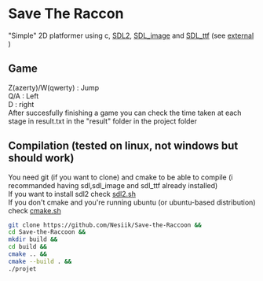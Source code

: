 # Save The Raccon
"Simple" 2D platformer using c, [SDL2](https://github.com/libsdl-org/SDL/tree/SDL2), [SDL_image](https://github.com/libsdl-org/SDL_image/tree/SDL2) and [SDL_ttf](https://github.com/libsdl-org/SDL_ttf/tree/SDL2) (see [external](external/) )
## Game
Z(azerty)/W(qwerty) : Jump  
Q/A : Left  
D : right  
After succesfully finishing a game you can check the time taken at each stage in result.txt in the "result" folder in the project folder  
## Compilation (tested on linux, not windows but should work)
You need git (if you want to clone) and cmake to be able to compile (i recommanded having sdl,sdl_image and sdl_ttf already installed)  
If you want to install sdl2 check [sdl2.sh](sdl2.sh/)  
If you don't cmake and you're running ubuntu (or ubuntu-based distribution) check [cmake.sh](cmake.sh/)
```sh
git clone https://github.com/Nesiik/Save-the-Raccoon &&
cd Save-the-Raccoon &&
mkdir build &&
cd build &&
cmake .. &&
cmake --build . &&
./projet
```
